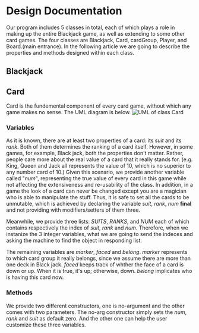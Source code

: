 # Design Documentation
Our program includes 5 classes in total, each of which plays a role in making up the entire Blackjack game, as well as extending to some other card games. The four classes are Blackjack, Card, cardGroup, Player, and Board.(main entrance). In the following article we are going to describe the properties and methods designed within each class.

## Blackjack


## Card
Card is the fundemental component of every card game, without which any game makes no sense. The UML diagram is below.
![UML of class Card](https://drive.google.com/file/d/162TFY-bVUtJW3FIFT85Ul4lmwbgxLWtW/view?usp=drivesdk)
### Variables
As it is known, there are at least two properties of a card: its *suit* and its *rank*. Both of them determines the ranking of a card itself. However, in some games, for example, Black jack, both the properties don't matter. Rather, people care more about the real value of a card that it really stands for. (e.g. King, Queen and Jack all represents the value of 10, which is no superior to any number card of 10.) Given this scenario, we provide another variable called "*num*", representing the true value of every card in this game while not affecting the extensiveness and re-usability of the class. In addition, in a game the look of a card can never be changed except you are a magician who is able to manipulate the stuff. Thus, it is safe to set all the cards to be unmutable, which is achieved by declaring the variable *suit*, *rank*, *num* **final** and not providing with modifiers/setters of them three.

Meanwhile, we provide three lists: *SUITS*, *RANKS*, and *NUM* each of which contains respectively the index of *suit*, *rank* and *num*. Therefore, when we instanize the 3 integer variables, what we are going to send the indeces and asking the machine to find the object in responding list. 

The remaining variables are *marker*, *faced* and *belong*. *marker* represents to which card group it  really belongs, since we assume there are more than one deck in Black jack. *faced* keeps track of whther the face of a card is down or up. When it is true, it's up; otherwise, down. *belong* implicates who is having this card now.

### Methods
We provide two different constructors, one is no-argument and the other comes with two parameters. The no-arg constructor simply sets the *num*, *rank* and *suit* as default zero. And the other one can help the user customize these three variables. 


<!--stackedit_data:
eyJoaXN0b3J5IjpbLTE0NzIzNDMzNjcsMzM5ODI4MDMwLC0zOD
g4OTY5NTEsLTIwMTA0NTI0OTYsLTE1NTI4NDAxNTMsLTk5NzU2
MTcyNCwtOTExMTU5NjM3LDEyOTgyOTU4NjJdfQ==
-->